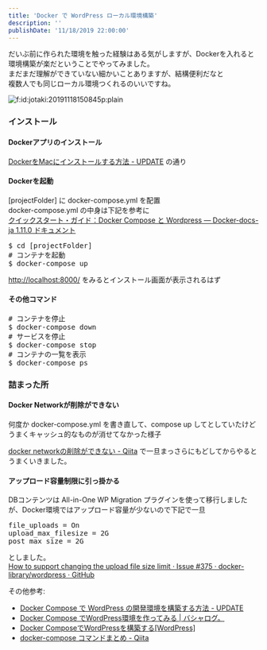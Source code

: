 ```yaml
---
title: 'Docker で WordPress ローカル環境構築'
description: ''
publishDate: '11/18/2019 22:00:00'
---
```


<p>だいぶ前に作られた環境を触った経験はある気がしますが、Dockerを入れると環境構築が楽だということでやってみました。<br/>
まだまだ理解ができていない細かいことありますが、結構便利だなと<br/>
複数人でも同じローカル環境つくれるのいいですね。</p>

<p><span itemscope itemtype="http://schema.org/Photograph"><img src="/images/hatena/20191118150845.png" alt="f:id:jotaki:20191118150845p:plain" title="f:id:jotaki:20191118150845p:plain" class="hatena-fotolife" itemprop="image" /></span></p>

<h3>インストール</h3>

<h4>Dockerアプリのインストール</h4>

<p><a href="https://upd.world/docker-install-mac/">DockerをMacにインストールする方法 - UPDATE</a> の通り</p>

<h4>Dockerを起動</h4>

<p>[projectFolder] に docker-compose.yml を配置<br/>
docker-compose.yml の中身は下記を参考に<br/>
<a href="http://docs.docker.jp/v1.11/compose/wordpress.html">クイックスタート・ガイド：Docker Compose と Wordpress — Docker-docs-ja 1.11.0 ドキュメント</a></p>

<pre class="code bash" data-lang="bash" data-unlink>$ cd [projectFolder]
# コンテナを起動
$ docker-compose up</pre>

<p><a href="http://localhost:8000/">http://localhost:8000/</a> をみるとインストール画面が表示されるはず</p>

<h4>その他コマンド</h4>

<pre class="code bash" data-lang="bash" data-unlink># コンテナを停止
$ docker-compose down
# サービスを停止
$ docker-compose stop
# コンテナの一覧を表示
$ docker-compose ps</pre>

<h3>詰まった所</h3>

<h4>Docker Networkが削除ができない</h4>

<p>何度か docker-compose.yml を書き直して、compose up してとしていたけどうまくキャッシュ的なものが消せてなかった様子</p>

<p><a href="https://qiita.com/shunchandayo/items/8b24af5239d9162b253c">docker networkの削除ができない - Qiita</a> で一旦まっさらにもどしてからやるとうまくいきました。</p>

<h4>アップロード容量制限に引っ掛かる</h4>

<p>DBコンテンツは All-in-One WP Migration プラグインを使って移行しましたが、Docker環境ではアップロード容量が少ないので下記で一旦</p>

<pre class="code" data-lang="" data-unlink>file_uploads = On
upload_max_filesize = 2G
post_max_size = 2G</pre>

<p>としました。<br/>
<a href="https://github.com/docker-library/wordpress/issues/375">How to support changing the upload file size limit · Issue #375 · docker-library/wordpress · GitHub</a></p>

<p>その他参考:</p>

<ul>
<li><a href="https://upd.world/docker-compose-wordpress/">Docker Compose で WordPress の開発環境を構築する方法 - UPDATE</a></li>
<li><a href="http://bashalog.c-brains.jp/19/08/15-120000.php">Docker Compose でWordPress環境を作ってみる | バシャログ。</a></li>
<li><a href="https://noumenon-th.net/programming/2019/04/05/docker-wordpress/">Docker ComposeでWordPressを構築する[WordPress]</a></li>
<li><a href="https://qiita.com/wasanx25/items/d47caf37b79e855af95f">docker-compose コマンドまとめ - Qiita</a></li>
</ul>
